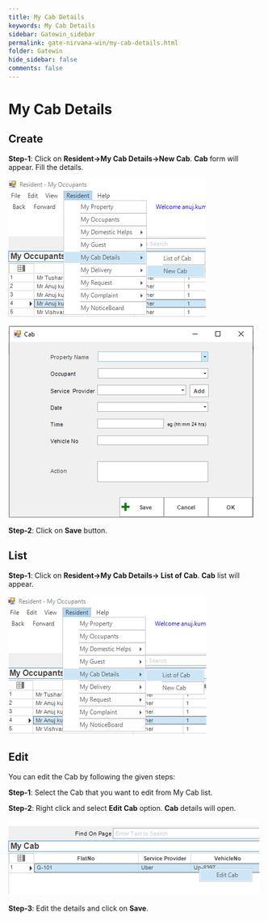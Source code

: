 ```yaml
---
title: My Cab Details
keywords: My Cab Details
sidebar: Gatewin_sidebar
permalink: gate-nirvana-win/my-cab-details.html
folder: Gatewin
hide_sidebar: false
comments: false
---
```


# My Cab Details

## Create

**Step-1**: Click on **Resident->My Cab Details->New Cab**. **Cab** form will appear. Fill the details.

![](/images/MyCabDetails-SelectMenuwin.png)

![](/images/MyCabDetails-NewCabwin.png)

**Step-2**: Click on **Save** button.

## List


**Step-1**: Click on **Resident->My Cab Details-> List of Cab**. **Cab** list will appear.

![](/images/MyCabDetails-ListofCabwin.png)



## Edit


You can edit the Cab by following the given steps:

**Step-1**: Select the Cab that you want to edit from My Cab list.

**Step-2**: Right click and select **Edit Cab** option. **Cab** details will open.
                                  
![](/images/ListofMyCab-SelectMenuwin.png)


**Step-3**: Edit the details and click on **Save**.

